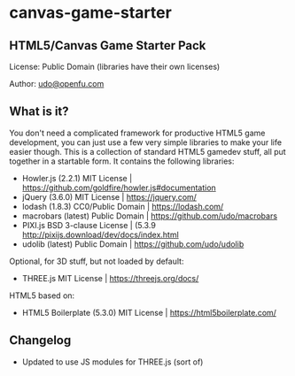 # canvas-game-starter

## HTML5/Canvas Game Starter Pack

License: Public Domain (libraries have their own licenses)

Author: udo@openfu.com

## What is it?

You don't need a complicated framework for productive HTML5 game development, you can just use a few very simple libraries
to make your life easier though. This is a collection of standard HTML5 gamedev stuff, all put together in a startable form. It
contains the following libraries:

* Howler.js (2.2.1) MIT License | https://github.com/goldfire/howler.js#documentation
* jQuery (3.6.0) MIT License | https://jquery.com/
* lodash (1.8.3) CC0/Public Domain | https://lodash.com/
* macrobars (latest) Public Domain | https://github.com/udo/macrobars
* PIXI.js BSD 3-clause License | (5.3.9 http://pixijs.download/dev/docs/index.html
* udolib (latest) Public Domain | https://github.com/udo/udolib

Optional, for 3D stuff, but not loaded by default:

* THREE.js MIT License | https://threejs.org/docs/

HTML5 based on:

* HTML5 Boilerplate (5.3.0) MIT License | https://html5boilerplate.com/

## Changelog

* Updated to use JS modules for THREE.js (sort of)

